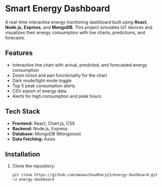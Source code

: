 # Smart Energy Dashboard

A real-time interactive energy monitoring dashboard built using **React**, **Node.js**, **Express**, and **MongoDB**. This project simulates IoT devices and visualizes their energy consumption with live charts, predictions, and forecasts.

## Features
- Interactive line chart with actual, predicted, and forecasted energy consumption
- Zoom in/out and pan functionality for the chart
- Dark mode/light mode toggle
- Top 5 peak consumption alerts
- CSV export of energy data
- Alerts for high consumption and peak hours

## Tech Stack

- **Frontend:** React, Chart.js, CSS
- **Backend:** Node.js, Express
- **Database:** MongoDB (Mongoose)
- **Data Fetching:** Axios

## Installation

1. Clone the repository:  
   ```bash
   git clone https://github.com/manaschoudhary23/energy-dashboard.git
   cd energy-dashboard
